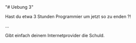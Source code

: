 "# Uebung 3" 

Hast du etwa 3 Stunden Programmier um jetzt so zu enden ?!

...


Gibt einfach deinem Internetprovider die Schuld.